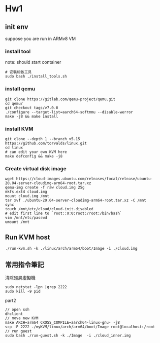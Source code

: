 # Hw1

## init env

suppose you are run in ARMv8 VM

### install tool

note: should start container

```
# 安裝相依工具
sudo bash ./install_tools.sh
```

### install qemu

```
git clone https://gitlab.com/qemu-project/qemu.git
cd qemu/
git checkout tags/v7.0.0
./configure --target-list=aarch64-softmmu --disable-werror
make -j8 && make install
```

### install KVM

```
git clone --depth 1 --branch v5.15 https://github.com/torvalds/linux.git
cd linux
# can edit your own KVM here
make defconfig && make -j8
```

### Create virtual disk image

```
wget https://cloud-images.ubuntu.com/releases/focal/release/ubuntu-20.04-server-cloudimg-arm64-root.tar.xz
qemu-img create -f raw cloud.img 25g
mkfs.ext4 cloud.img
mount cloud.img /mnt
tar xvf ./ubuntu-20.04-server-cloudimg-arm64-root.tar.xz -C /mnt
sync
touch /mnt/etc/cloud/cloud-init.disabled
# edit first line to `root::0:0:root:/root:/bin/bash`
vim /mnt/etc/passwd
umount /mnt
```

## Run KVM host

```
./run-kvm.sh -k ./linux/arch/arm64/boot/Image -i ./cloud.img
```

## 常用指令筆記

清除殭屍虛擬機
```
sudo netstat -lpn |grep 2222
sudo kill -9 pid
```

part2
```
// open ssh
dhclient
// move new KVM
make ARCH=arm64 CROSS_COMPILE=aarch64-linux-gnu- -j8
scp -P 2222 ./myKVM/linux/arch/arm64/boot/Image root@localhost:/root
// run guest
sudo bash ./run-guest.sh -k ./Image  -i ./cloud_inner.img
```
